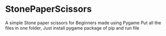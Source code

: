 # StonePaperScissors
A simple Stone paper scissors for Beginners made using Pygame
Put all the files in one folder,
Just install pygame package of pip and run file
